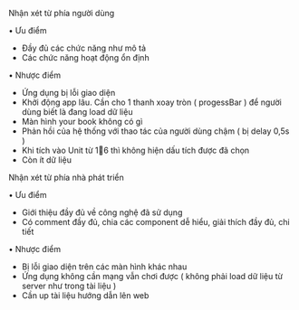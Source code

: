 Nhận xét từ phía người dùng

•	Ưu điểm

- Đầy đủ các chức năng như mô tả
- Các chức năng hoạt động ổn định

•	Nhược điểm

- Ứng dụng bị lỗi giao diện
-	Khởi động app lâu. Cần cho 1 thanh xoay tròn ( progessBar ) để người dùng biết là đang load dữ liệu
- Màn hình your book không có gì
- Phản hồi của hệ thống với thao tác của người dùng chậm  ( bị delay 0,5s )
- Khi tích vào Unit từ 16 thì không hiện dấu tích được đã chọn
- Còn ít dữ liệu

Nhận xét từ phía nhà phát triển

•	Ưu điểm

-	Giới thiệu đầy đủ về công nghệ đã sử dụng
-	Có comment đầy đủ, chia các component dễ hiểu, giải thích đầy đủ, chi tiết

•	Nhược điểm

-	Bị lỗi giao diện trên các màn hình khác nhau
-	Ứng dụng không cần mạng vẫn chơi được ( không phải load dữ liệu từ server như trong tài liệu )
-	Cần up tài liệu hướng dẫn lên web


